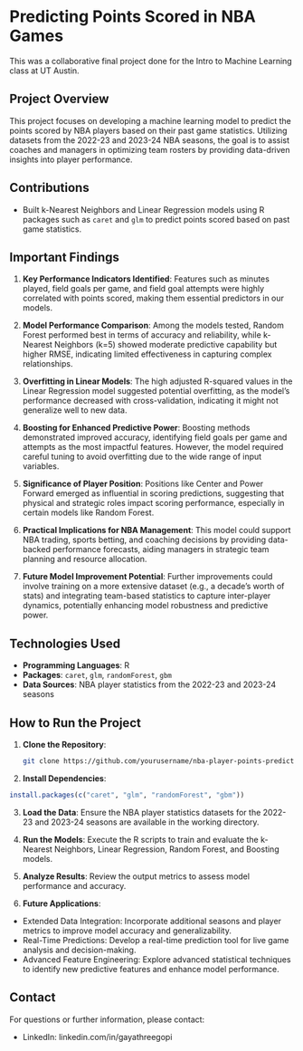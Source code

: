 # Predicting Points Scored in NBA Games
This was a collaborative final project done for the Intro to Machine Learning class at UT Austin.

## Project Overview

This project focuses on developing a machine learning model to predict the points scored by NBA players based on their past game statistics. Utilizing datasets from the 2022-23 and 2023-24 NBA seasons, the goal is to assist coaches and managers in optimizing team rosters by providing data-driven insights into player performance.

## Contributions

- Built k-Nearest Neighbors and Linear Regression models using R packages such as `caret` and `glm` to predict points scored based on past game statistics.

## Important Findings

1. **Key Performance Indicators Identified**: Features such as minutes played, field goals per game, and field goal attempts were highly correlated with points scored, making them essential predictors in our models.

2. **Model Performance Comparison**: Among the models tested, Random Forest performed best in terms of accuracy and reliability, while k-Nearest Neighbors (k=5) showed moderate predictive capability but higher RMSE, indicating limited effectiveness in capturing complex relationships.

3. **Overfitting in Linear Models**: The high adjusted R-squared values in the Linear Regression model suggested potential overfitting, as the model’s performance decreased with cross-validation, indicating it might not generalize well to new data.

4. **Boosting for Enhanced Predictive Power**: Boosting methods demonstrated improved accuracy, identifying field goals per game and attempts as the most impactful features. However, the model required careful tuning to avoid overfitting due to the wide range of input variables.

5. **Significance of Player Position**: Positions like Center and Power Forward emerged as influential in scoring predictions, suggesting that physical and strategic roles impact scoring performance, especially in certain models like Random Forest.

6. **Practical Implications for NBA Management**: This model could support NBA trading, sports betting, and coaching decisions by providing data-backed performance forecasts, aiding managers in strategic team planning and resource allocation.

7. **Future Model Improvement Potential**: Further improvements could involve training on a more extensive dataset (e.g., a decade’s worth of stats) and integrating team-based statistics to capture inter-player dynamics, potentially enhancing model robustness and predictive power.

## Technologies Used

- **Programming Languages**: R
- **Packages**: `caret`, `glm`, `randomForest`, `gbm`
- **Data Sources**: NBA player statistics from the 2022-23 and 2023-24 seasons

## How to Run the Project

1. **Clone the Repository**:
   ```bash
   git clone https://github.com/yourusername/nba-player-points-prediction.git
   ```
2. **Install Dependencies**:
```r
install.packages(c("caret", "glm", "randomForest", "gbm"))
```
3. **Load the Data**:
Ensure the NBA player statistics datasets for the 2022-23 and 2023-24 seasons are available in the working directory.

4. **Run the Models**:
Execute the R scripts to train and evaluate the k-Nearest Neighbors, Linear Regression, Random Forest, and Boosting models.

5. **Analyze Results**:
Review the output metrics to assess model performance and accuracy.

6. **Future Applications**:
* Extended Data Integration: Incorporate additional seasons and player metrics to improve model accuracy and generalizability.
* Real-Time Predictions: Develop a real-time prediction tool for live game analysis and decision-making.
* Advanced Feature Engineering: Explore advanced statistical techniques to identify new predictive features and enhance model performance.
  
## Contact
For questions or further information, please contact:
* LinkedIn: linkedin.com/in/gayathreegopi
